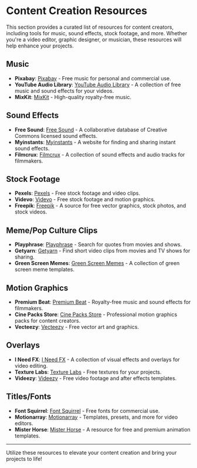 # Content Creation Resources

This section provides a curated list of resources for content creators, including tools for music, sound effects, stock footage, and more. Whether you're a video editor, graphic designer, or musician, these resources will help enhance your projects.

## Music
- **Pixabay**: [Pixabay](https://pixabay.com/music/) - Free music for personal and commercial use.
- **YouTube Audio Library**: [YouTube Audio Library](https://studio.youtube.com/channel) - A collection of free music and sound effects for your videos.
- **MixKit**: [MixKit](https://mixkit.co/) - High-quality royalty-free music.

## Sound Effects
- **Free Sound**: [Free Sound](https://freesound.org/) - A collaborative database of Creative Commons licensed sound effects.
- **Myinstants**: [Myinstants](https://myinstants.com/) - A website for finding and sharing instant sound effects.
- **Filmcrux**: [Filmcrux](https://filmcrux.com/) - A collection of sound effects and audio tracks for filmmakers.

## Stock Footage
- **Pexels**: [Pexels](https://www.pexels.com/videos/) - Free stock footage and video clips.
- **Videvo**: [Videvo](https://www.videvo.net/) - Free stock footage and motion graphics.
- **Freepik**: [Freepik](https://www.freepik.com/free-photos-vectors/stock-video) - A source for free vector graphics, stock photos, and stock videos.

## Meme/Pop Culture Clips
- **Playphrase**: [Playphrase](https://www.playphrase.me/) - Search for quotes from movies and shows.
- **Getyarn**: [Getyarn](https://getyarn.io/) - Find short video clips from movies and TV shows for sharing.
- **Green Screen Memes**: [Green Screen Memes](https://greenscreenmemes.com/) - A collection of green screen meme templates.

## Motion Graphics
- **Premium Beat**: [Premium Beat](https://www.premiumbeat.com/) - Royalty-free music and sound effects for filmmakers.
- **Cine Packs Store**: [Cine Packs Store](https://cinepacks.com/) - Professional motion graphics packs for content creators.
- **Vecteezy**: [Vecteezy](https://www.vecteezy.com/) - Free vector art and graphics.

## Overlays
- **I Need FX**: [I Need FX](https://ineedfx.com/) - A collection of visual effects and overlays for video editing.
- **Texture Labs**: [Texture Labs](https://texturelabs.org/) - Free textures for your projects.
- **Videezy**: [Videezy](https://www.videezy.com/) - Free video footage and after effects templates.

## Titles/Fonts
- **Font Squirrel**: [Font Squirrel](https://www.fontsquirrel.com/) - Free fonts for commercial use.
- **Motionarray**: [Motionarray](https://motionarray.com/) - Templates, presets, and more for video editors.
- **Mister Horse**: [Mister Horse](https://misterhorse.com/) - A resource for free and premium animation templates.

---

Utilize these resources to elevate your content creation and bring your projects to life!
